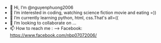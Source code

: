- 👋 Hi, I’m @nguyenphuong2006
- 👀 I’m interested in coding, watching science fiction movie and eating =))
- 🌱 I’m currently learning python, html, css.That's all=((
- 💞️ I’m looking to collaborate on ...
- 📫 How to reach me : 
      --> Facebook: https://www.facebook.com/nbp07072006/

<!---
nguyenphuong2006/nguyenphuong2006 is a ✨ special ✨ repository because its `README.md` (this file) appears on your GitHub profile.
You can click the Preview link to take a look at your changes.
--->
